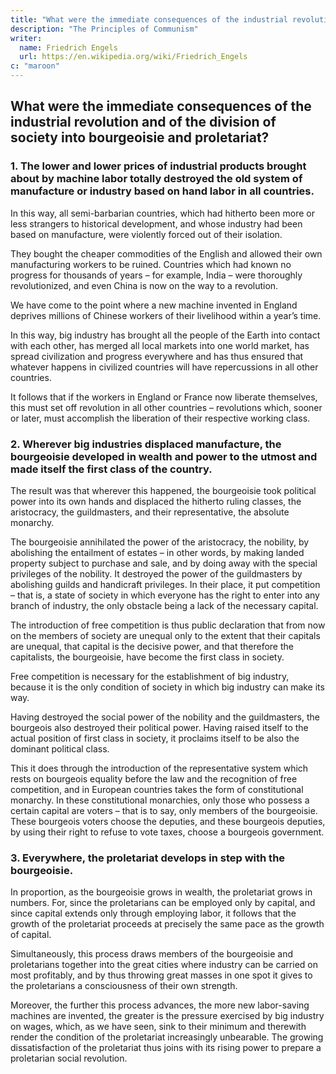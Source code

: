 ```yaml
---
title: "What were the immediate consequences of the industrial revolution?"
description: "The Principles of Communism"
writer:
  name: Friedrich Engels
  url: https://en.wikipedia.org/wiki/Friedrich_Engels
c: "maroon"
---
```



## What were the immediate consequences of the industrial revolution and of the division of society into bourgeoisie and proletariat?

### 1. The lower and lower prices of industrial products brought about by machine labor totally destroyed the old system of manufacture or industry based on hand labor in all countries.

In this way, all semi-barbarian countries, which had hitherto been more or less strangers to historical development, and whose industry had been based on manufacture, were violently forced out of their isolation. 

They bought the cheaper commodities of the English and allowed their own manufacturing workers to be ruined. Countries which had known no progress for thousands of years – for example, India – were thoroughly revolutionized, and even China is now on the way to a revolution.

We have come to the point where a new machine invented in England deprives millions of Chinese workers of their livelihood within a year’s time.

In this way, big industry has brought all the people of the Earth into contact with each other, has merged all local markets into one world market, has spread civilization and progress everywhere and has thus ensured that whatever happens in civilized countries will have repercussions in all other countries.

It follows that if the workers in England or France now liberate themselves, this must set off revolution in all other countries – revolutions which, sooner or later, must accomplish the liberation of their respective working class.


### 2. Wherever big industries displaced manufacture, the bourgeoisie developed in wealth and power to the utmost and made itself the first class of the country. 

The result was that wherever this happened, the bourgeoisie took political power into its own hands and displaced the hitherto ruling classes, the aristocracy, the guildmasters, and their representative, the absolute monarchy.

The bourgeoisie annihilated the power of the aristocracy, the nobility, by abolishing the entailment of estates – in other words, by making landed property subject to purchase and sale, and by doing away with the special privileges of the nobility. It destroyed the power of the guildmasters by abolishing guilds and handicraft privileges. In their place, it put competition – that is, a state of society in which everyone has the right to enter into any branch of industry, the only obstacle being a lack of the necessary capital.

The introduction of free competition is thus public declaration that from now on the members of society are unequal only to the extent that their capitals are unequal, that capital is the decisive power, and that therefore the capitalists, the bourgeoisie, have become the first class in society.

Free competition is necessary for the establishment of big industry, because it is the only condition of society in which big industry can make its way.

Having destroyed the social power of the nobility and the guildmasters, the bourgeois also destroyed their political power. Having raised itself to the actual position of first class in society, it proclaims itself to be also the dominant political class. 

This it does through the introduction of the representative system which rests on bourgeois equality before the law and the recognition of free competition, and in European countries takes the form of constitutional monarchy. In these constitutional monarchies, only those who possess a certain capital are voters – that is to say, only members of the bourgeoisie. These bourgeois voters choose the deputies, and these bourgeois deputies, by using their right to refuse to vote taxes, choose a bourgeois government.


### 3. Everywhere, the proletariat develops in step with the bourgeoisie. 

In proportion, as the bourgeoisie grows in wealth, the proletariat grows in numbers. For, since the proletarians can be employed only by capital, and since capital extends only through employing labor, it follows that the growth of the proletariat proceeds at precisely the same pace as the growth of capital.

Simultaneously, this process draws members of the bourgeoisie and proletarians together into the great cities where industry can be carried on most profitably, and by thus throwing great masses in one spot it gives to the proletarians a consciousness of their own strength.

Moreover, the further this process advances, the more new labor-saving machines are invented, the greater is the pressure exercised by big industry on wages, which, as we have seen, sink to their minimum and therewith render the condition of the proletariat increasingly unbearable. The growing dissatisfaction of the proletariat thus joins with its rising power to prepare a proletarian social revolution.
